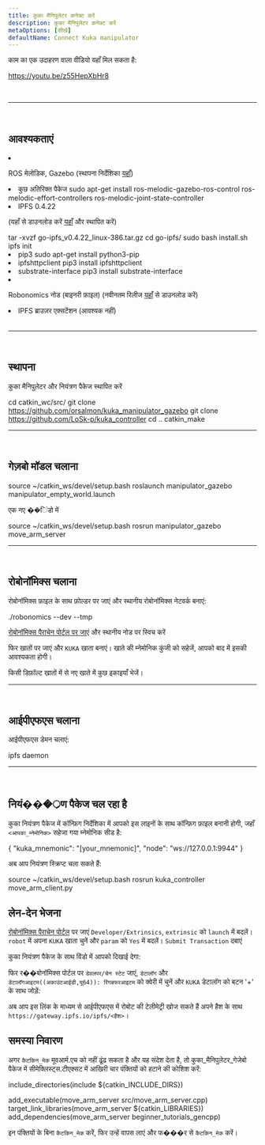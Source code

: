 ```yaml
---
title: कुका मैनिपुलेटर कनेक्ट करें
description: कुका मैनिपुलेटर कनेक्ट करें
metaOptions: [सीखें]
defaultName: Connect Kuka manipulator
---
```


काम का एक उदाहरण वाला वीडियो यहाँ मिल सकता है:

https://youtu.be/z55HepXbHr8

<br/>

***

<br/>

## आवश्यकताएं

<List>

<li class="flex">

ROS मेलोडिक, Gazebo (स्थापना निर्देशिका [यहाँ](http://wiki.ros.org/melodic/Installation/Ubuntu))
</li>

<li>कुछ अतिरिक्त पैकेज

<LessonCodeWrapper language="bash" codeClass="big-code">
sudo apt-get install ros-melodic-gazebo-ros-control ros-melodic-effort-controllers ros-melodic-joint-state-controller
</LessonCodeWrapper>

</li>

<li> IPFS 0.4.22 

(यहाँ से डाउनलोड करें [यहाँ](https://www.npackd.org/p/ipfs/0.4.22) और स्थापित करें)

<LessonCodeWrapper language="bash" codeClass="big-code">
tar -xvzf go-ipfs_v0.4.22_linux-386.tar.gz
cd go-ipfs/
sudo bash install.sh
ipfs init
</LessonCodeWrapper>

</li>

<li>pip3

<LessonCodeWrapper language="bash">
sudo apt-get install python3-pip
</LessonCodeWrapper>

</li>

<li>ipfshttpclient

<LessonCodeWrapper language="bash">
pip3 install ipfshttpclient
</LessonCodeWrapper>

</li>

<li>substrate-interface

<LessonCodeWrapper language="bash">
pip3 install substrate-interface
</LessonCodeWrapper>

</li>

<li class="flex">

Robonomics नोड (बाइनरी फ़ाइल) (नवीनतम रिलीज [यहाँ](https://github.com/airalab/robonomics/releases) से डाउनलोड करें)

</li>

<li>IPFS ब्राउज़र एक्सटेंशन (आवश्यक नहीं)</li>

</List>

<br/>

***

<br/>

## स्थापना
कुका मैनिपुलेटर और नियंत्रण पैकेज स्थापित करें

<LessonCodeWrapper language="bash" codeClass="big-code">cd catkin_wc/src/
git clone https://github.com/orsalmon/kuka_manipulator_gazebo
git clone https://github.com/LoSk-p/kuka_controller
cd ..
catkin_make</LessonCodeWrapper>

***

<br/>

## गेज़बो मॉडल चलाना

<LessonCodeWrapper language="bash" codeClass="big-code">
source ~/catkin_ws/devel/setup.bash
roslaunch manipulator_gazebo manipulator_empty_world.launch
</LessonCodeWrapper>

एक नए ��िंडो में

<LessonCodeWrapper language="bash">
source ~/catkin_ws/devel/setup.bash
rosrun manipulator_gazebo move_arm_server
</LessonCodeWrapper>

<LessonImages imageClasses="mb" src="kuka/1.png" alt="model"/>

***

<br/>

## रोबोनॉमिक्स चलाना
रोबोनॉमिक्स फ़ाइल के साथ फ़ोल्डर पर जाएं और स्थानीय रोबोनॉमिक्स नेटवर्क बनाएं:

<LessonCodeWrapper language="bash">
./robonomics --dev --tmp
</LessonCodeWrapper>

<LessonImages imageClasses="mb" src="kuka/robonomics.png" alt="robonomics"/>

[रोबोनॉमिक्स पैराचेन पोर्टल पर जाएं](https://polkadot.js.org/apps/?rpc=wss%3A%2F%2Fkusama.rpc.robonomics.network%2F#/) और स्थानीय नोड पर स्विच करें

<LessonImages imageClasses="mb" src="kuka/local.png" alt="local"/>

फिर खातों पर जाएं और `KUKA` खाता बनाएं। खाते की म्नेमोनिक कुंजी को सहेजें, आपको बाद में इसकी आवश्यकता होगी। 


<LessonImages imageClasses="mb" src="kuka/create_acc.png" alt="acc"/>

किसी डिफ़ॉल्ट खातों में से नए खाते में कुछ इकाइयाँ भेजें।

<LessonImages imageClasses="mb" src="kuka/send_money.png" alt="accs"/>

***
<br/>

## आईपीएफएस चलाना
आईपीएफएस डेमन चलाएं:

<LessonCodeWrapper language="bash">
ipfs daemon
</LessonCodeWrapper>

***

</br>

## नियं���्रण पैकेज चल रहा है
कुका नियंत्रण पैकेज में कॉन्फ़िग निर्देशिका में आपको इस लाइनों के साथ कॉन्फ़िग फ़ाइल बनानी होगी, जहाँ `<आपका_म्नेमोनिक>` सहेजा गया म्नेमोनिक सीड है:

<LessonCodeWrapper language="bash">
{
    "kuka_mnemonic": "[your_mnemonic]",
    "node": "ws://127.0.0.1:9944"
}
</LessonCodeWrapper>


अब आप नियंत्रण स्क्रिप्ट चला सकते हैं:

<LessonCodeWrapper language="bash">
source ~/catkin_ws/devel/setup.bash
rosrun kuka_controller move_arm_client.py
</LessonCodeWrapper>

<LessonImages imageClasses="mb" src="kuka/run.png" alt="control"/>

## लेन-देन भेजना
[रोबोनॉमिक्स पैराचेन पोर्टल](https://polkadot.js.org/apps/?rpc=wss%3A%2F%2Fkusama.rpc.robonomics.network%2F#/) पर जाएं `Developer/Extrinsics`, `extrinsic` को `launch` में बदलें। `robot` में अपना `KUKA` खाता चुनें और `param` को `Yes` में बदलें। `Submit Transaction` दबाएं

<LessonImages imageClasses="mb" src="kuka/launch.png" alt="transaction"/>

कुका नियंत्रण पैकेज के साथ विंडो में आपको दिखाई देगा:

<LessonImages imageClasses="mb" src="kuka/res.png" alt="done"/>

फिर र��बोनॉमिक्स पोर्टल पर `डेवलपर/चेन स्टेट` जाएं, `डेटालॉग` और `डेटालॉगआइटम((अकाउंटआईडी,यू64)): रिंगबफरआइटम` को क्वेरी में चुनें और `KUKA` डेटालॉग को बटन '+' के साथ जोड़ें:

<LessonImages imageClasses="mb" src="kuka/datalog.png" alt="datalog"/>

अब आप इस लिंक के माध्यम से आईपीएफएस में रोबोट की टेलीमेट्री खोज सकते हैं अपने हैश के साथ `https://gateway.ipfs.io/ipfs/<हैश>`।

## समस्या निवारण

अगर `कैटकिन_मेक` मूवआर्म.एच को नहीं ढूंढ सकता है और यह संदेश देता है, तो कुका_मैनिपुलेटर_गेजेबो पैकेज में सीमेक्लिस्ट्स.टीएक्सट में आखिरी चार पंक्तियों को हटाने की कोशिश करें:

<LessonCodeWrapper language="yaml">
include_directories(include ${catkin_INCLUDE_DIRS})

add_executable(move_arm_server src/move_arm_server.cpp)
target_link_libraries(move_arm_server ${catkin_LIBRARIES})
add_dependencies(move_arm_server beginner_tutorials_gencpp)
</LessonCodeWrapper>

इन पंक्तियों के बिना `कैटकिन_मेक` करें, फिर उन्हें वापस लाएं और फ���र से `कैटकिन_मेक` करें।